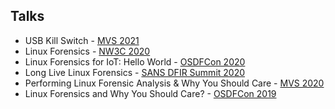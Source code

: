 ## Talks
- USB Kill Switch - [MVS 2021](https://github.com/ashemery/LinuxForensics/blob/master/Talks/MVS21_USB_Kill_Switch.pdf)
- Linux Forensics - [NW3C 2020](https://github.com/ashemery/LinuxForensics/blob/master/Talks/NW3C-LinuxForensics-2020.pdf)
- Linux Forensics for IoT: Hello World - [OSDFCon 2020](https://www.osdfcon.org/events_2020/linux-forensics-for-iot/)
- Long Live Linux Forensics - [SANS DFIR Summit 2020](https://github.com/ashemery/LinuxForensics/blob/master/Talks/SANS_DFIR2020.pdf)
- Performing Linux Forensic Analysis & Why You Should Care - [MVS 2020](https://www.magnetforensics.com/resources/magnet-virtual-summit-performing-linux-forensic-analysis-why-you-should-care-recording-may-29/)
- Linux Forensics and Why You Should Care? - [OSDFCon 2019](https://github.com/ashemery/LinuxForensics/blob/master/Talks/OSDFCon19-Final.pdf)
